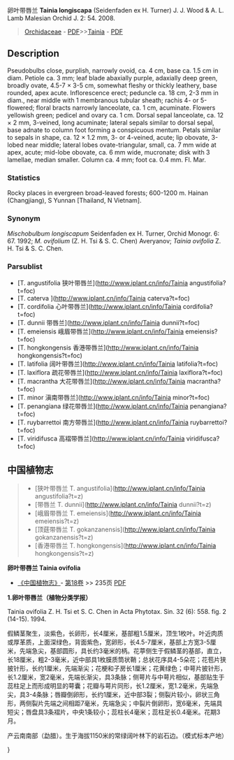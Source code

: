 卵叶带唇兰 **Tainia longiscapa** (Seidenfaden ex H. Turner) J. J. Wood & A. L. Lamb Malesian Orchid J. 2: 54. 2008.

> [Orchidaceae](http://www.iplant.cn/info/Orchidaceae?t=foc) - [PDF](http://www.iplant.cn/foc/pdf/Orchidaceae.pdf)>>[Tainia](http://www.iplant.cn/info/Tainia?t=foc) - [PDF](http://www.iplant.cn/foc/pdf/Tainia.pdf)

## Description

Pseudobulbs close, purplish, narrowly ovoid, ca. 4 cm, base ca. 1.5 cm in diam. Petiole ca. 3 mm; leaf blade abaxially purple, adaxially deep green, broadly ovate, 4.5-7 × 3-5 cm, somewhat fleshy or thickly leathery, base rounded, apex acute. Inflorescence erect; peduncle ca. 18 cm, 2-3 mm in diam., near middle with 1 membranous tubular sheath; rachis 4- or 5-flowered; floral bracts narrowly lanceolate, ca. 1 cm, acuminate. Flowers yellowish green; pedicel and ovary ca. 1 cm. Dorsal sepal lanceolate, ca. 12 × 2 mm, 3-veined, long acuminate; lateral sepals similar to dorsal sepal, base adnate to column foot forming a conspicuous mentum. Petals similar to sepals in shape, ca. 12 × 1.2 mm, 3- or 4-veined, acute; lip obovate, 3-lobed near middle; lateral lobes ovate-triangular, small, ca. 7 mm wide at apex, acute; mid-lobe obovate, ca. 6 mm wide, mucronate; disk with 3 lamellae, median smaller. Column ca. 4 mm; foot ca. 0.4 mm. Fl. Mar.

### Statistics
Rocky places in evergreen broad-leaved forests; 600-1200 m. Hainan (Changjiang), S Yunnan [Thailand, N Vietnam].

### Synonym
*Mischobulbum longiscapum* Seidenfaden ex H. Turner, Orchid Monogr. 6: 67. 1992; *M. ovifolium* (Z. H. Tsi & S. C. Chen) Averyanov; *Tainia ovifolia* Z. H. Tsi & S. C. Chen.

### Parsublist

* [T.  angustifolia  狭叶带唇兰](http://www.iplant.cn/info/Tainia angustifolia?t=foc)
* [T.  caterva  ](http://www.iplant.cn/info/Tainia caterva?t=foc)
* [T.  cordifolia  心叶带唇兰](http://www.iplant.cn/info/Tainia cordifolia?t=foc)
* [T.  dunnii  带唇兰](http://www.iplant.cn/info/Tainia dunnii?t=foc)
* [T.  emeiensis  峨眉带唇兰](http://www.iplant.cn/info/Tainia emeiensis?t=foc)
* [T.  hongkongensis  香港带唇兰](http://www.iplant.cn/info/Tainia hongkongensis?t=foc)
* [T.  latifolia  阔叶带唇兰](http://www.iplant.cn/info/Tainia latifolia?t=foc)
* [T.  laxiflora  疏花带唇兰](http://www.iplant.cn/info/Tainia laxiflora?t=foc)
* [T.  macrantha  大花带唇兰](http://www.iplant.cn/info/Tainia macrantha?t=foc)
* [T.  minor  滇南带唇兰](http://www.iplant.cn/info/Tainia minor?t=foc)
* [T.  penangiana  绿花带唇兰](http://www.iplant.cn/info/Tainia penangiana?t=foc)
* [T.  ruybarrettoi  南方带唇兰](http://www.iplant.cn/info/Tainia ruybarrettoi?t=foc)
* [T.  viridifusca  高褶带唇兰](http://www.iplant.cn/info/Tainia viridifusca?t=foc)

## 中国植物志

> * [狭叶带唇兰  T.  angustifolia](http://www.iplant.cn/info/Tainia angustifolia?t=z)
> * [带唇兰  T.  dunnii](http://www.iplant.cn/info/Tainia dunnii?t=z)
> * [峨眉带唇兰  T.  emeiensis](http://www.iplant.cn/info/Tainia emeiensis?t=z)
> * [顶莛带唇兰  T.  gokanzanensis](http://www.iplant.cn/info/Tainia gokanzanensis?t=z)
> * [香港带唇兰  T.  hongkongensis](http://www.iplant.cn/info/Tainia hongkongensis?t=z)

**卵叶带唇兰 Tainia ovifolia**

* [《中国植物志》](http://www.iplant.cn/frps)- [第18卷](http://www.iplant.cn/frps/vol/18) >> 235页 [PDF](http://www.iplant.cn/frps/pdf/18/235.pdf)

**1.卵叶带唇兰（植物分类学报）**

Tainia ovifolia Z. H. Tsi et S. C. Chen in Acta Phytotax. Sin. 32 (6): 558. fig. 2 (14-15). 1994.

假鳞茎聚生，淡紫色，长卵形，长4厘米，基部粗1.5厘米，顶生1枚叶。叶近肉质或厚革质，上面深绿色，背面紫色，宽卵形，长4.5-7厘米，基部上方宽3-5厘米，先端急尖，基部圆形，具长约3毫米的柄。花葶侧生于假鳞茎的基部，直立，长18厘米，粗2-3毫米，近中部具1枚膜质筒状鞘；总状花序具4-5朵花；花苞片狭披针形，长约1厘米，先端渐尖；花梗和子房长1厘米；花黄绿色；中萼片披针形，长1.2厘米，宽2毫米，先端长渐尖，具3条脉；侧萼片与中萼片相似，基部贴生于蕊柱足上而形成明显的萼囊；花瓣与萼片同形，长1.2厘米，宽1.2毫米，先端急尖，具3-4条脉；唇瓣倒卵形，长约1厘米，近中部3裂；侧裂片较小，卵状三角形，两侧裂片先端之间相距7毫米，先端急尖；中裂片倒卵形，宽6毫米，先端具短尖；唇盘具3条褶片，中央1条较小；蕊柱长4毫米；蕊柱足长0.4毫米。花期3月。

产云南南部（勐腊）。生于海拔1150米的常绿阔叶林下的岩石边。（模式标本产地）

}